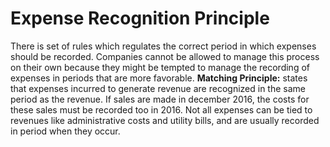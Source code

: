 # Expense Recognition Principle
There is set of rules which regulates the correct period in which expenses should be recorded. Companies cannot be allowed to manage this process on their own because they might be tempted to manage the recording of expenses in periods that are more favorable. 
__Matching Principle:__ states that expenses incurred to generate revenue are recognized in the same period as the revenue. If sales are made in december 2016, the costs for these sales must be recorded too in 2016. Not all expenses can be tied to revenues like administrative costs and utility bills, and are usually recorded in period when they occur.
